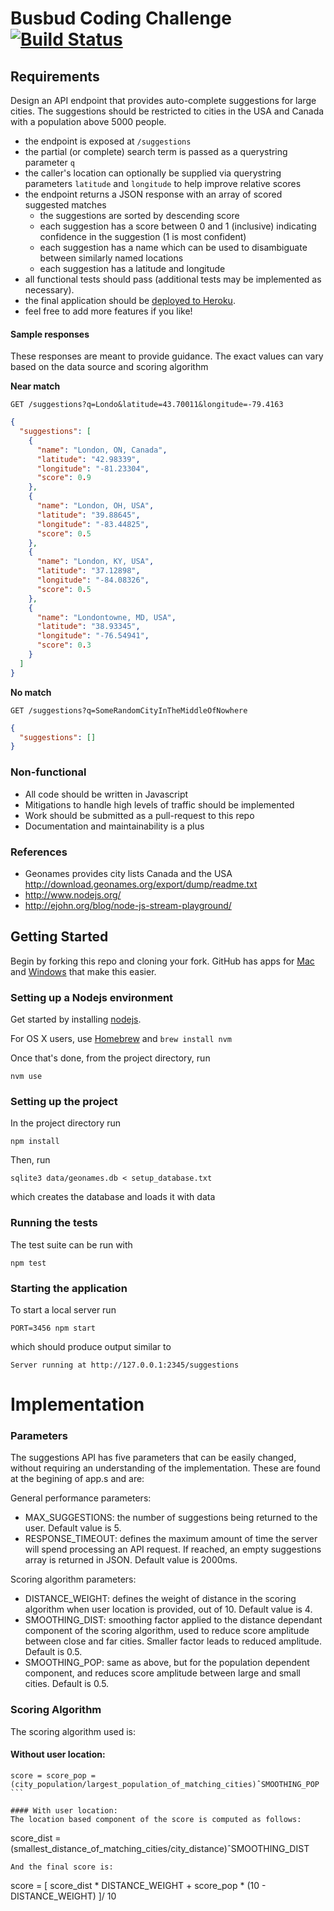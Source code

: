 # Busbud Coding Challenge [![Build Status](https://circleci.com/gh/busbud/coding-challenge-backend-c/tree/master.png?circle-token=6e396821f666083bc7af117113bdf3a67523b2fd)](https://circleci.com/gh/busbud/coding-challenge-backend-c)

## Requirements

Design an API endpoint that provides auto-complete suggestions for large cities.
The suggestions should be restricted to cities in the USA and Canada with a population above 5000 people.

- the endpoint is exposed at `/suggestions`
- the partial (or complete) search term is passed as a querystring parameter `q`
- the caller's location can optionally be supplied via querystring parameters `latitude` and `longitude` to help improve relative scores
- the endpoint returns a JSON response with an array of scored suggested matches
    - the suggestions are sorted by descending score
    - each suggestion has a score between 0 and 1 (inclusive) indicating confidence in the suggestion (1 is most confident)
    - each suggestion has a name which can be used to disambiguate between similarly named locations
    - each suggestion has a latitude and longitude
- all functional tests should pass (additional tests may be implemented as necessary).
- the final application should be [deployed to Heroku](https://devcenter.heroku.com/articles/getting-started-with-nodejs).
- feel free to add more features if you like!

#### Sample responses

These responses are meant to provide guidance. The exact values can vary based on the data source and scoring algorithm

**Near match**

    GET /suggestions?q=Londo&latitude=43.70011&longitude=-79.4163

```json
{
  "suggestions": [
    {
      "name": "London, ON, Canada",
      "latitude": "42.98339",
      "longitude": "-81.23304",
      "score": 0.9
    },
    {
      "name": "London, OH, USA",
      "latitude": "39.88645",
      "longitude": "-83.44825",
      "score": 0.5
    },
    {
      "name": "London, KY, USA",
      "latitude": "37.12898",
      "longitude": "-84.08326",
      "score": 0.5
    },
    {
      "name": "Londontowne, MD, USA",
      "latitude": "38.93345",
      "longitude": "-76.54941",
      "score": 0.3
    }
  ]
}
```

**No match**

    GET /suggestions?q=SomeRandomCityInTheMiddleOfNowhere

```json
{
  "suggestions": []
}
```


### Non-functional

- All code should be written in Javascript
- Mitigations to handle high levels of traffic should be implemented
- Work should be submitted as a pull-request to this repo
- Documentation and maintainability is a plus

### References

- Geonames provides city lists Canada and the USA http://download.geonames.org/export/dump/readme.txt
- http://www.nodejs.org/
- http://ejohn.org/blog/node-js-stream-playground/


## Getting Started

Begin by forking this repo and cloning your fork. GitHub has apps for [Mac](http://mac.github.com/) and
[Windows](http://windows.github.com/) that make this easier.

### Setting up a Nodejs environment

Get started by installing [nodejs](http://www.nodejs.org).

For OS X users, use [Homebrew](http://brew.sh) and `brew install nvm`

Once that's done, from the project directory, run

```
nvm use
```

### Setting up the project

In the project directory run

```
npm install
```

Then, run

```
sqlite3 data/geonames.db < setup_database.txt
```

which creates the database and loads it with data

### Running the tests

The test suite can be run with

```
npm test
```

### Starting the application

To start a local server run

```
PORT=3456 npm start
```

which should produce output similar to

```
Server running at http://127.0.0.1:2345/suggestions
```



# Implementation

### Parameters

The suggestions API has five parameters that can be easily changed, without requiring an understanding of the implementation. These are found at the begining of app.s and are:

General performance parameters:
- MAX_SUGGESTIONS: the number of suggestions being returned to the user. Default value is 5.
- RESPONSE_TIMEOUT: defines the maximum amount of time the server will spend processing an API request. If reached, an empty suggestions array is returned in JSON. Default value is 2000ms.

Scoring algorithm parameters:
- DISTANCE_WEIGHT: defines the weight of distance in the scoring algorithm when user location is provided, out of 10. Default value is 4.
- SMOOTHING_DIST: smoothing factor applied to the distance dependant component of the scoring algorithm, used to reduce score amplitude between close and far cities. Smaller factor leads to reduced amplitude. Default is 0.5.
- SMOOTHING_POP: same as above, but for the population dependent component, and reduces score amplitude between large and small cities. Default is 0.5.

### Scoring Algorithm

The scoring algorithm used is:

#### Without user location:
````
score = score_pop = (city_population/largest_population_of_matching_cities)ˆSMOOTHING_POP
```

#### With user location:
The location based component of the score is computed as follows:
````
score_dist = (smallest_distance_of_matching_cities/city_distance)ˆSMOOTHING_DIST
`````
And the final score is:
`````
score = [ score_dist * DISTANCE_WEIGHT + score_pop * (10 - DISTANCE_WEIGHT) ]/ 10
````




